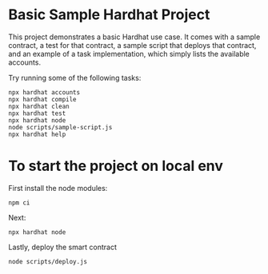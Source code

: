 # Basic Sample Hardhat Project

This project demonstrates a basic Hardhat use case. It comes with a sample contract, a test for that contract, a sample script that deploys that contract, and an example of a task implementation, which simply lists the available accounts.

Try running some of the following tasks:

```shell
npx hardhat accounts
npx hardhat compile
npx hardhat clean
npx hardhat test
npx hardhat node
node scripts/sample-script.js
npx hardhat help
```
# To start the project on local env

First install the node modules:
``` 
npm ci
```
Next:
```
npx hardhat node
```
Lastly, deploy the smart contract
```
node scripts/deploy.js
```
